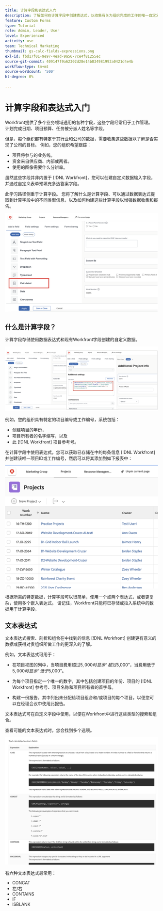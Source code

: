 ```yaml
---
title: 计算字段和表达式入门
description: 了解如何在计算字段中创建表达式，以收集有关为组织完成的工作的唯一自定义数据。
feature: Custom Forms
type: Tutorial
role: Admin, Leader, User
level: Experienced
activity: use
team: Technical Marketing
thumbnail: gs-calc-fields-expressions.png
exl-id: fbd17f01-9e97-4ead-9a56-7ce4f81255ec
source-git-commit: 409147f9a62302d28e14b834981992a0421d4e4b
workflow-type: tm+mt
source-wordcount: '500'
ht-degree: 0%

---
```


# 计算字段和表达式入门

<!-- **Note**: The expression examples shown are simple and some may be mitigated by fields already supplied by  . However, the examples are used to illustrate the foundational knowledge needed in order to build expressions in Workfront.-->

Workfront提供了多个业务领域通用的各种字段，这些字段经常用于工作管理。 计划完成日期、项目预算、任务被分派人姓名等字段。

但是，每个组织都有特定于其行业和公司的数据，需要收集这些数据以了解是否实现了公司的目标。 例如，您的组织希望跟踪：

* 项目将参与的业务线。
* 资金来自供应商、内部或两者。
* 使用的图像需要什么分辨率。

虽然这些字段并非内置于 [!DNL Workfront]，您可以创建自定义数据输入字段，并通过自定义表单预填充多选答案字段。

此学习路径侧重于计算字段。 您将了解什么是计算字段、可以通过数据表达式提取到计算字段中的不同类型信息，以及如何构建这些计算字段以增强数据收集和报告。

![资源管理设置一个寻呼机](assets/GS01.png)

## 什么是计算字段？

计算字段存储使用数据表达式和现有Workfront字段创建的自定义数据。

![具有利用率报告的工作负载均衡器](assets/GS02.png)

例如，您的组织具有特定的项目编号或工作编号，系统包括：

* 创建项目的年份，
* 项目所有者的名字缩写，以及
* 此 [!DNL Workfront] 项目参考号。


在计算字段中使用表达式，您可以获取已存储在中的每条信息 [!DNL Workfront] 并创建该唯一项目ID或工作编号，然后可以将其添加到如下报表中：

![具有利用率报告的工作负载均衡器](assets/GS03.png)

根据所需的特定数据，计算字段可以很简单，使用一个或两个表达式，或者更复杂，使用多个嵌入表达式。 请记住，Workfront只能将已存储或拉入系统中的数据用于计算字段。

## 文本表达式

文本表达式搜索、剖析和组合在中找到的信息 [!DNL Workfront] 创建更有意义的数据或获得对贵组织所做工作的更深入的了解。

例如，文本表达式可用于：

* 在项目视图的列中，当项目费用超过$5,000时显示“超过$5,000”，当费用低于$5,000时显示“低于$5,000”。

* 为每个项目指定一个唯一的数字，其中包括创建项目的年份、项目的  [!DNL Workfront] 参考号、项目名称和项目所有者的首字母。

* 构建一份报告，其中列出未分配给项目组合和/或项目的每个项目，以便您可以在经理会议中使用此报告。

文本表达式可在自定义字段中使用，以便在Workfront中进行这些类型的搜索和组合。

查看可能的文本表达式时，您会找到多个选项。

![资源管理设置一个寻呼机](assets/TE01.png)

有六种文本表达式最常用：

* CONCAT
* 左/右
* CONTAINS
* IF
* ISBLANK